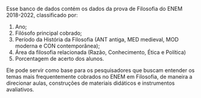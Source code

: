 Esse banco de dados contém os dados da prova de Filosofia do ENEM 2018-2022, classificado por:
  1. Ano;
  2. Filósofo principal cobrado;
  3. Período da História da Filosofia (ANT antiga, MED medieval, MOD moderna e CON contemporânea);
  4. Área da filosofia relacionada (Razão, Conhecimento, Ética e Política)
  5. Porcentagem de acerto dos alunos.

Ele pode servir como base para os pesquisadores que buscam entender os temas mais frequentemente cobrados no ENEM em Filosofia, de maneira a direcionar aulas, construções de materiais didáticos e instrumentos avaliativos.
